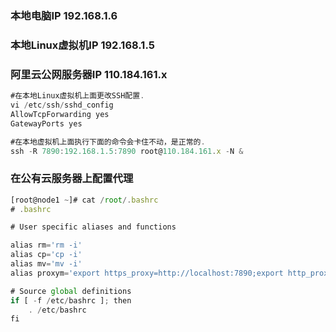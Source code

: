 ### 本地电脑IP           192.168.1.6
### 本地Linux虚拟机IP    192.168.1.5
### 阿里云公网服务器IP 110.184.161.x

```javascript
#在本地Linux虚拟机上面更改SSH配置.
vi /etc/ssh/sshd_config
AllowTcpForwarding yes
GatewayPorts yes

#在本地虚拟机上面执行下面的命令会卡住不动，是正常的.
ssh -R 7890:192.168.1.5:7890 root@110.184.161.x -N &
```


### 在公有云服务器上配置代理
```javascript
[root@node1 ~]# cat /root/.bashrc 
# .bashrc

# User specific aliases and functions

alias rm='rm -i'
alias cp='cp -i'
alias mv='mv -i'
alias proxym='export https_proxy=http://localhost:7890;export http_proxy=http://localhost:7890;export all_proxy=socks5://localhost:7890'

# Source global definitions
if [ -f /etc/bashrc ]; then
	. /etc/bashrc
fi
```
